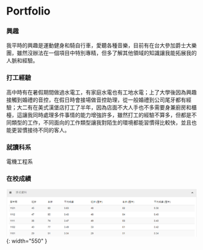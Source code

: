 # Portfolio

### 興趣
我平時的興趣是運動健身和騎自行車，愛聽各種音樂，目前有在台大參加爵士大樂團，雖然沒辦法在一個項目中特別專精，但多了解其他領域的知識讓我能拓展我的人脈和經驗。

### 打工經驗
高中時有在暑假期間做過水電工，有家庭水電也有工地水電；上了大學後因為興趣接觸到婚禮的音控，在假日時會接場做音控助理，從一般婚禮到公司尾牙都有經驗；大二有在美式漢堡店打工了半年，因為店面不大人手也不多需要身兼廚房和櫃檯，這讓我同時處理多件事情的能力增強許多，雖然打工的經驗不算多，但都是不同類型的工作，不同面向的工作類型讓我對陌生的環境都能習慣得比較快，並且也能更習慣接待不同的客人。

### 就讀科系
電機工程系

### 在校成績
![image](/assets/img/gpa.png){: width="550" }
